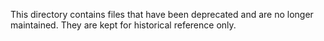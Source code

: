 This directory contains files that have been deprecated and are no longer maintained. They are kept for historical reference only.
